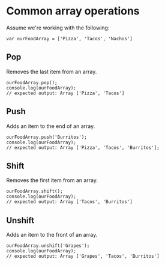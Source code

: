 # Common array operations

Assume we're working with the following:

```
var ourFoodArray = ['Pizza', 'Tacos', 'Nachos']

```

## Pop

Removes the last item from an array.

```
ourFoodArray.pop();
console.log(ourFoodArray);
// expected output: Array ['Pizza', 'Tacos']
```

## Push

Adds an item to the end of an array.

```
ourFoodArray.push('Burritos');
console.log(ourFoodArray);
// expected output: Array ['Pizza', 'Tacos', 'Burritos'];
```

## Shift

Removes the first item from an array.

```
ourFoodArray.shift();
console.log(ourFoodArray);
// expected output: Array ['Tacos', 'Burritos']
```

## Unshift

Adds an item to the front of an array.

```
ourFoodArray.unshift('Grapes');
console.log(ourFoodArray);
// expected output: Array ['Grapes', 'Tacos', 'Burritos']
```
